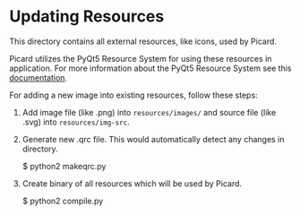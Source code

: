 Updating Resources
==================

This directory contains all external resources, like icons, used by Picard.

Picard utilizes the PyQt5 Resource System for using these resources in
application. For more information about the PyQt5 Resource System see this
[documentation](http://pyqt.sourceforge.net/Docs/PyQt5/resources.html).

For adding a new image into existing resources, follow these steps:

1. Add image file (like .png) into `resources/images/` and source file (like .svg) into `resources/img-src`.
2. Generate new .qrc file. This would automatically detect any changes in directory.

    $ python2 makeqrc.py

3. Create binary of all resources which will be used by Picard.

    $ python2 compile.py
